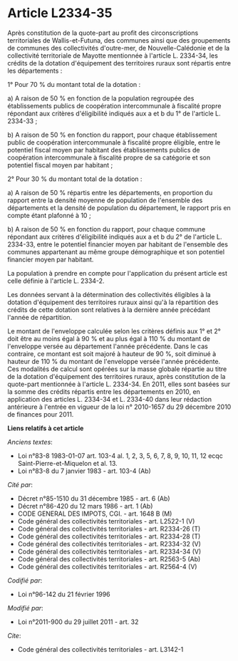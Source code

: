 # Article L2334-35

Après constitution de la quote-part au profit des circonscriptions  territoriales de Wallis-et-Futuna, des communes ainsi que
des  groupements de communes des collectivités d'outre-mer, de  Nouvelle-Calédonie et de la collectivité territoriale de
Mayotte  mentionnée à l'article L. 2334-34, les crédits de la dotation  d'équipement des territoires ruraux sont répartis
entre les départements  : 

1° Pour 70 % du montant total de la dotation : 

a) A raison de 50 % en fonction de la population regroupée des  établissements publics de coopération intercommunale à
fiscalité propre répondant aux critères d'éligibilité indiqués aux a et b du 1° de l'article L. 2334-33   ; 

b) A raison de 50 % en fonction du  rapport, pour chaque établissement public de coopération intercommunale à  fiscalité
propre éligible, entre le potentiel fiscal moyen par habitant  des établissements publics de coopération intercommunale à
fiscalité  propre de sa catégorie et son potentiel fiscal moyen par habitant ; 

2° Pour 30 % du montant total de la dotation : 

a) A raison de 50 % répartis entre les départements, en proportion du  rapport entre la densité moyenne de population de
l'ensemble des  départements et la densité de population du département, le rapport pris  en compte étant plafonné à 10 ; 

b) A raison de  50 % en fonction du rapport, pour chaque commune  répondant aux critères d'éligibilité indiqués aux a et b du
2° de l'article L. 2334-33, entre le  potentiel financier moyen par habitant de l'ensemble des communes  appartenant au même
groupe démographique et son potentiel financier  moyen par habitant. 

La population à prendre en compte pour l'application du présent article est celle définie à l'article L. 2334-2. 

Les données servant à la détermination des collectivités éligibles à la  dotation d'équipement des territoires ruraux ainsi
qu'à la répartition  des crédits de cette dotation sont relatives à la dernière année  précédant l'année de répartition. 

Le montant de  l'enveloppe calculée selon les critères définis aux 1° et 2° doit être  au moins égal à 90 % et au plus égal à
110 % du montant de l'enveloppe  versée au département l'année précédente. Dans le cas contraire, ce  montant est soit majoré
à hauteur de 90 %, soit diminué à hauteur de 110  % du montant de l'enveloppe versée l'année précédente. Ces modalités de
calcul sont opérées sur la masse globale répartie au titre de la  dotation d'équipement des territoires ruraux, après
constitution de la  quote-part mentionnée à l'article L. 2334-34. En 2011, elles sont basées  sur la somme des crédits
répartis entre les départements en 2010, en  application des articles L. 2334-34 et L. 2334-40 dans leur rédaction
antérieure à l'entrée en vigueur de la loi n° 2010-1657 du 29 décembre 2010 de finances pour 2011.

**Liens relatifs à cet article**

_Anciens textes_:

  - Loi n°83-8 1983-01-07 art. 103-4 al. 1, 2, 3, 5, 6, 7, 8, 9, 10, 11, 12 ecqc Saint-Pierre-et-Miquelon et al. 13.
  - Loi n°83-8 du 7 janvier 1983 - art. 103-4 (Ab)

_Cité par_:

  - Décret n°85-1510 du 31 décembre 1985 - art. 6 (Ab)
  - Décret n°86-420 du 12 mars 1986 - art. 1 (Ab)
  - CODE GENERAL DES IMPOTS, CGI. - art. 1648 B (M)
  - Code général des collectivités territoriales - art. L2522-1 (V)
  - Code général des collectivités territoriales - art. R2334-26 (T)
  - Code général des collectivités territoriales - art. R2334-28 (T)
  - Code général des collectivités territoriales - art. R2334-32 (V)
  - Code général des collectivités territoriales - art. R2334-34 (V)
  - Code général des collectivités territoriales - art. R2563-5 (Ab)
  - Code général des collectivités territoriales - art. R2564-4 (V)

_Codifié par_:

  - Loi n°96-142 du 21 février 1996

_Modifié par_:

  - Loi n°2011-900 du 29 juillet 2011 - art. 32

_Cite_:

  - Code général des collectivités territoriales - art. L3142-1
